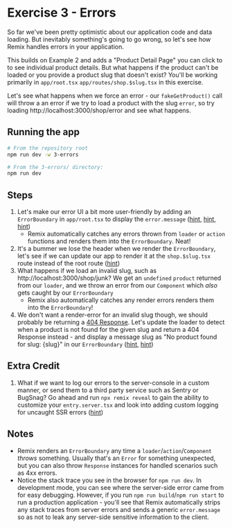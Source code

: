 # Exercise 3 - Errors

So far we've been pretty optimistic about our application code and data loading. But inevitably something's going to go wrong, so let's see how Remix handles errors in your application.

This builds on Example 2 and adds a "Product Detail Page" you can click to to see individual product details. But what happens if the product can't be loaded or you provide a product slug that doesn't exist? You'll be working primarily in `app/root.tsx` `app/routes/shop.$slug.tsx` in this exercise.

Let's see what happens when we force an error - our `fakeGetProduct()` call will throw a an error if we try to load a product with the slug `error`, so try loading http://localhost:3000/shop/error and see what happens.

## Running the app

```sh
# From the repository root
npm run dev -w 3-errors

# From the 3-errors/ directory:
npm run dev
```

## Steps

1. Let's make our error UI a bit more user-friendly by adding an `ErrorBoundary` in `app/root.tsx` to display the `error.message` ([hint](https://remix.run/docs/en/main/route/error-boundary), [hint](https://remix.run/docs/en/main/hooks/use-route-error), [hint](https://remix.run/docs/en/main/guides/errors))
   - Remix automatically catches any errors thrown from `loader` or `action` functions and renders them into the `ErrorBoundary`. Neat!
2. It's a bummer we lose the header when we render the `ErrorBoundary`, let's see if we can update our app to render it at the `shop.$slug.tsx` route instead of the root route ([hint](https://remix.run/docs/en/main/guides/errors#nested-error-boundaries))
3. What happens if we load an invalid slug, such as http://localhost:3000/shop/junk? We get an `undefined` `product` returned from our `loader`, and we throw an error from our `Component` which _also_ gets caught by our `ErrorBoundary`
   - Remix also automatically catches any render errors renders them into the `ErrorBoundary`!
4. We don't want a render-error for an invalid slug though, we should probably be returning a [404 Response](https://developer.mozilla.org/en-US/docs/Web/HTTP/Status/404). Let's update the loader to detect when a product is not found for the given slug and return a 404 Response instead - and display a message slug as "No product found for slug: {slug}" in our `ErrorBoundary` ([hint](https://remix.run/docs/en/main/guides/not-found), [hint](https://remix.run/docs/en/main/utils/is-route-error-response))

## Extra Credit

1. What if we want to log our errors to the server-console in a custom manner, or send them to a third party service such as Sentry or BugSnag? Go ahead and run `npx remix reveal` to gain the ability to customize your `entry.server.tsx` and look into adding custom logging for uncaught SSR errors ([hint](https://remix.run/docs/en/main/file-conventions/entry.server#handleerror))

## Notes

- Remix renders an `ErrorBoundary` any time a `loader`/`action`/`Component` _throws_ something. Usually that's an `Error` for something unexpected, but you can also throw `Response` instances for handled scenarios such as 4xx errors.
- Notice the stack trace you see in the browser for `npm run dev`. In development mode, you can see where the server-side error came from for easy debugging. However, if you run `npm run build`/`npm run start` to run a production application - you'll see that Remix automatically strips any stack traces from server errors and sends a generic `error.message` so as not to leak any server-side sensitive information to the client.
